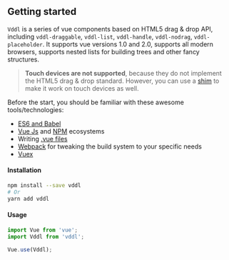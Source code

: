 ## Getting started

`Vddl` is a series of vue components based on HTML5 drag &amp; drop API, including `vddl-draggable`, `vddl-list`, `vddl-handle`, `vddl-nodrag`, `vddl-placeholder`. It supports vue versions 1.0 and 2.0, supports all modern browsers, supports nested lists for building trees and other fancy structures.


> **Touch devices are not supported**, because they do not implement the HTML5 drag & drop standard. However, you can use a [shim](https://github.com/timruffles/ios-html5-drag-drop-shim) to make it work on touch devices as well.

Before the start, you should be familiar with these awesome tools/technologies:

* [ES6 and Babel](https://babeljs.io/learn-es2015/)
* [Vue Js](http://vuejs.org/) and [NPM](http://npmjs.org/) ecosystems
* Writing [.vue files](http://vue-loader.vuejs.org/en/index.html)
* [Webpack](http://webpack.github.io/) for tweaking the build system to your specific needs
* [Vuex](http://vuex.vuejs.org/)

#### Installation

````bash
npm install --save vddl
# Or
yarn add vddl
````

#### Usage

```js
import Vue from 'vue';
import Vddl from 'vddl';

Vue.use(Vddl);
```
